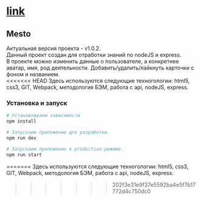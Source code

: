 # [link](https://oximon.github.io/mesto/)  
## Mesto  
Актуальная версия проекта - v1.0.2.  
Данный проект создан для отработки знаний по nodeJS и express.  
В проекте можно изменить данные о пользователе, а конкретнее аватар, имя, род деятельности. Добавить/удалить/лайкнуть карточки с фоном и названием.  
<<<<<<< HEAD
Здесь используются следующие техногологии: html5, css3, GIT, Webpack, методология БЭМ, работа с api, nodeJS, express.

### Установка и запуск

```bash
# Устанавливаем зависимости
npm install

# Запускаем приложение для разработки.
npm run dev

# Запускаем приложение в production-режиме.
npm run start
```
=======
Здесь используются следующие техногологии: html5, css3, GIT, Webpack, методология БЭМ, работа с api, nodeJS, express.
>>>>>>> 202f3e31e9f37e5592ba4e5f7b17772d4c750dc0
